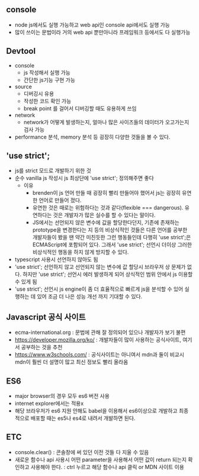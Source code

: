 ## console

- node js에서도 실행 가능하고 web api인 console api에서도 실행 가능
- 많이 쓰이는 문법이라 거의 web api 뿐만아니라 프레임워크 등에서도 다 실행가능

## Devtool

- console
  - js 작성해서 실행 가능
  - 간단한 js기능 구현 가능
- source
  - 디버깅시 유용
  - 작성한 코드 확인 가능
  - break point 를 걸어서 디버깅할 때도 유용하게 쓰임
- network
  - network가 어떻게 발생하는지, 얼마나 많은 사이즈들의 데이터가 오고가는지 검사 가능
- performance 분석, memory 분석 등 굉장히 다양한 것들을 볼 수 있다.

## 'use strict';

- js를 strict 모드로 개발하기 위한 것
- 순수 vanilla js 작성시 js 최상단에 'use strict'; 정의해주면 좋다
  - 이유
    - brenden이 js 언어 만들 때 굉장히 빨리 만들어야 했어서 js는 굉장히 유연한 언어로 만들어 졌다.
    - 유연한 것은 때로는 위험하다는 것과 같다(flexible === dangerous). 유연하다는 것은 개발자가 많은 실수를 할 수 있다는 말이다.
    - JS에서는 선언되지 않은 변수에 값을 할당한다던지, 기존에 존재하는 prototype을 변경한다는 지 등의 비상식적인 것들은 다른 언어를 공부한 개발자들이 봤을 땐 약간 미친듯한 그런 행동들인데 다행히 'use strict';은 ECMAScript에 포함되어 있다. 그래서 'use strict'; 선언시 더이상 그러한 비상식적인 행동을 하지 않게 방지할 수 있다.
- typescript 사용시 선언하지 않아도 됨
- 'use strict'; 선언하지 않고 선언되지 않는 변수에 값 할당시 브라우저 상 문제가 없다. 하지만 'use strict'; 선언시 에러 발생하게 되어 상식적인 범위 안에서 js 이용할 수 있게 됨
- 'use strict'; 선언시 js engine이 좀 더 효율적으로 빠르게 js을 분석할 수 있어 실행하는 데 있어 조금 더 나은 성능 개선 까지 기대할 수 있다.

## Javascript 공식 사이트

- ecma-international.org : 문법에 관해 잘 정의되어 있으나 개발자가 보기 불편
- https://developer.mozilla.org/ko/ : 개발자들이 많이 사용하는 공식사이트, 여기서 공부하는 것을 추천
- https://www.w3schools.com/ : 공식사이트는 아니여서 mdn과 둘이 비교시 mdn이 훨씬 더 설명이 많고 최신 정보도 빨리 올라옴

## ES6

- major browser의 경우 모두 es6 버전 사용
- internet explorer에서는 적용x
- 해당 브라우저가 es6 지원 안해도 babel을 이용해서 es6이상으로 개발하고 최종적으로 배포할 때는 es5나 es4로 내려서 개발하면 된다.

## ETC

- console.clear() : 콘솔창에 써 있던 이전 것들 다 지울 수 있음
- 새로운 함수나 api 사용시 어떤 parameter을 사용해서 어떤 값이 return 되는지 확인하고 사용해야 한다. : ctrl 누르고 해당 함수나 api 클릭 or MDN 사이트 이용
